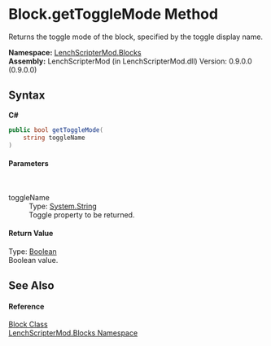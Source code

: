 # Block.getToggleMode Method 
 

Returns the toggle mode of the block, specified by the toggle display name.

**Namespace:**&nbsp;<a href="bfe8ba5f-eaee-19fd-8765-cab2e3e19e25">LenchScripterMod.Blocks</a><br />**Assembly:**&nbsp;LenchScripterMod (in LenchScripterMod.dll) Version: 0.9.0.0 (0.9.0.0)

## Syntax

**C#**<br />
``` C#
public bool getToggleMode(
	string toggleName
)
```


#### Parameters
&nbsp;<dl><dt>toggleName</dt><dd>Type: <a href="http://msdn2.microsoft.com/en-us/library/s1wwdcbf" target="_blank">System.String</a><br />Toggle property to be returned.</dd></dl>

#### Return Value
Type: <a href="http://msdn2.microsoft.com/en-us/library/a28wyd50" target="_blank">Boolean</a><br />Boolean value.

## See Also


#### Reference
<a href="aac00e9a-37c0-2757-6409-8a72ddf80aff">Block Class</a><br /><a href="bfe8ba5f-eaee-19fd-8765-cab2e3e19e25">LenchScripterMod.Blocks Namespace</a><br />